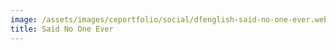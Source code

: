 ```yaml
---
image: /assets/images/ceportfolio/social/dfenglish-said-no-one-ever.webp
title: Said No One Ever
---
```

